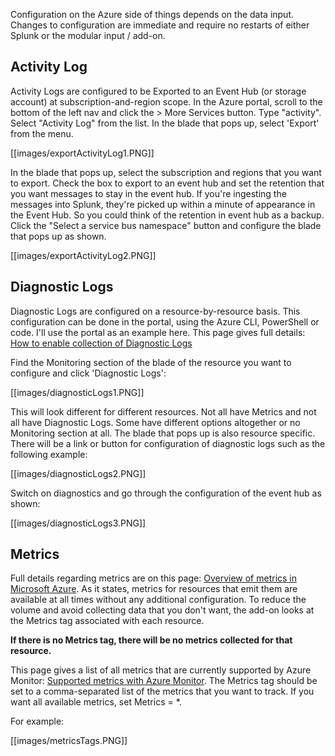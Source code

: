Configuration on the Azure side of things depends on the data input. Changes to configuration are immediate and require no restarts of either Splunk or the modular input / add-on.

## Activity Log
Activity Logs are configured to be Exported to an Event Hub (or storage account) at subscription-and-region scope. In the Azure portal, scroll to the bottom of the left nav and click the \> More Services button. Type "activity". Select "Activity Log" from the list. In the blade that pops up, select 'Export' from the menu.  

[[images/exportActivityLog1.PNG]]  

In the blade that pops up, select the subscription and regions that you want to export. Check the box to export to an event hub and set the retention that you want messages to stay in the event hub. If you're ingesting the messages into Splunk, they're picked up within a minute of appearance in the Event Hub. So you could think of the retention in event hub as a backup. Click the "Select a service bus namespace" button and configure the blade that pops up as shown.

[[images/exportActivityLog2.PNG]]  

## Diagnostic Logs
Diagnostic Logs are configured on a resource-by-resource basis. This configuration can be done in the portal, using the Azure CLI, PowerShell or code. I'll use the portal as an example here. This page gives full details: [How to enable collection of Diagnostic Logs](https://docs.microsoft.com/en-us/azure/monitoring-and-diagnostics/monitoring-overview-of-diagnostic-logs#how-to-enable-collection-of-diagnostic-logs)

Find the Monitoring section of the blade of the resource you want to configure and click 'Diagnostic Logs':

[[images/diagnosticLogs1.PNG]]  

This will look different for different resources. Not all have Metrics and not all have Diagnostic Logs. Some have different options altogether or no Monitoring section at all. The blade that pops up is also resource specific. There will be a link or button for configuration of diagnostic logs such as the following example:

[[images/diagnosticLogs2.PNG]]  

Switch on diagnostics and go through the configuration of the event hub as shown:

[[images/diagnosticLogs3.PNG]]  

## Metrics

Full details regarding metrics are on this page: [Overview of metrics in Microsoft Azure](https://docs.microsoft.com/en-us/azure/monitoring-and-diagnostics/monitoring-overview-metrics). As it states, metrics for resources that emit them are available at all times without any additional configuration. To reduce the volume and avoid collecting data that you don't want, the add-on looks at the Metrics tag associated with each resource. 

**If there is no Metrics tag, there will be no metrics collected for that resource.**

This page gives a list of all metrics that are currently supported by Azure Monitor: [Supported metrics with Azure Monitor](https://docs.microsoft.com/en-us/azure/monitoring-and-diagnostics/monitoring-supported-metrics). The Metrics tag should be set to a comma-separated list of the metrics that you want to track. If you want all available metrics, set Metrics = *. 

For example:

[[images/metricsTags.PNG]]